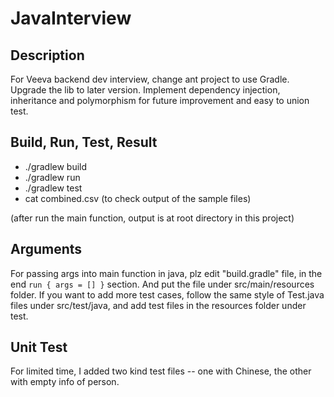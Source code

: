 # JavaInterview

## Description
For Veeva backend dev interview, change ant project to use Gradle. Upgrade the lib to later version.
Implement dependency injection, inheritance and polymorphism for future improvement and easy to union test.

## Build, Run, Test, Result

* ./gradlew build
* ./gradlew run
* ./gradlew test
* cat combined.csv  (to check output of the sample files)

(after run the main function, output is at root directory in this project)

## Arguments
For passing args into main function in java, plz edit "build.gradle" file, in the end `run { args = [] }` section. And put the file under src/main/resources folder. If you want to add more test cases, follow the same style of Test.java files under src/test/java, and add test files in the resources folder under test.  

## Unit Test
For limited time, I added two kind test files -- one with Chinese, the other with empty info of person.

